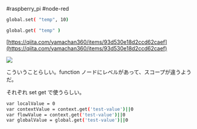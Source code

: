 #raspberry_pi  #node-red 


```bash
global.set( "temp", 10)

global.get( "temp" )
```

[https://qiita.com/yamachan360/items/93d530e18d2ccd62caef](https://qiita.com/yamachan360/items/93d530e18d2ccd62caef)


![](image-kndsw80y.png)

こういうことらしい。function ノードにレベルがあって、スコープが違うようだ。

それぞれ set get で使うらしい。

```bash
var localValue = 0
var contextValue = context.get('test-value')||0
var flowValue = context.get('test-value')||0
var globalValue = global.get('test-value')||0

```


